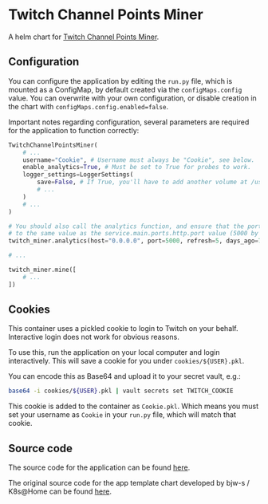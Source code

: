 # Twitch Channel Points Miner

A helm chart for [Twitch Channel Points Miner](https://github.com/rdavydov/Twitch-Channel-Points-Miner-v2).

## Configuration

You can configure the application by editing the `run.py` file, which is mounted
as a ConfigMap, by default created via the `configMaps.config` value. You can
overwrite with your own configuration, or disable creation in the chart with
`configMaps.config.enabled=false`.

Important notes regarding configuration, several parameters are required for the
application to function correctly:

```python
TwitchChannelPointsMiner(
    # ...
    username="Cookie", # Username must always be "Cookie", see below.
    enable_analytics=True, # Must be set to True for probes to work.
    logger_settings=LoggerSettings(
        save=False, # If True, you'll have to add another volume at /usr/src/app/logs
        # ...
    )
    # ...
)

# You should also call the analytics function, and ensure that the port is set
# to the same value as the service.main.ports.http.port value (5000 by default).
twitch_miner.analytics(host="0.0.0.0", port=5000, refresh=5, days_ago=7)

# ...

twitch_miner.mine([
    # ...
])
```

## Cookies

This container uses a pickled cookie to login to Twitch on your behalf.
Interactive login does not work for obvious reasons.

To use this, run the application on your local computer and login interactively.
This will save a cookie for you under `cookies/${USER}.pkl`.

You can encode this as Base64 and upload it to your secret vault, e.g.:

```bash
base64 -i cookies/${USER}.pkl | vault secrets set TWITCH_COOKIE
```

This cookie is added to the container as `Cookie.pkl`. Which means you must set
your username as `Cookie` in your `run.py` file, which will match that cookie.

## Source code

The source code for the application can be found
[here](https://github.com/rdavydov/Twitch-Channel-Points-Miner-v2).

The original source code for the app template chart developed by bjw-s / K8s@Home can be found
[here](https://github.com/bjw-s/helm-charts/tree/main/charts/other/app-template).
